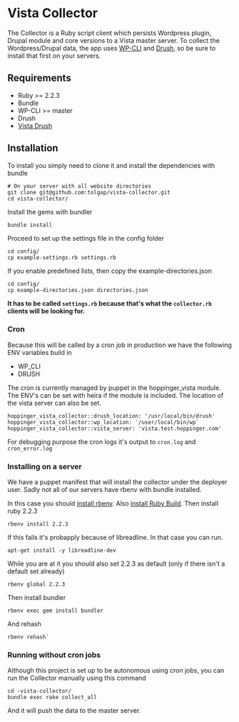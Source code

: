 # Vista Collector
The Collector is a Ruby script client which persists Wordpress plugin, Drupal module and core versions to a Vista master server.
To collect the Wordpress/Drupal data, the app uses [WP-CLI](https://github.com/wp-cli/wp-cli) and [Drush](https://www.drupal.org/project/drush), so be sure to install that first on your servers.

## Requirements

* Ruby >= 2.2.3
* Bundle
* WP-CLI >= master
* Drush
* [Vista Drush](https://github.com/tolgap/drush-vista)

## Installation 
To install you simply need to clone it and install the dependencies with bundle

    # On your server with all website directories
    git clone git@github.com:tolgap/vista-collector.git
    cd vista-collector/

Install the gems with bundler

    bundle install

Proceed to set up the settings file in the config folder

    cd config/
    cp example-settings.rb settings.rb
    
If you enable predefined lists, then copy the example-directories.json

    cd config/
    cp example-directories.json directories.json

**It has to be called `settings.rb` because that's what the `collector.rb` clients will be looking for.**
### Cron
Because this will be called by a cron job in production we have the following ENV variables build in
* WP_CLI
* DRUSH

The cron is currently managed by puppet in the hoppinger_vista module. The ENV's can be set with heira if the module is included. The location of the vista server can also be set.
```
hoppinger_vista_collector::drush_location: '/usr/local/bin/drush'
hoppinger_vista_collector::wp_location: `/user/local/bin/wp`
hoppinger_vista_collector::vista_server: 'vista.test.hoppinger.com'
```

For debugging purpose the cron logs it's output to `cron.log` and `cron_error.log`

### Installing on a server
We have a puppet manifest that will install the collector under the deployer user.
Sadly not all of our servers have rbenv with bundle installed.

In this case you should [install rbenv](https://github.com/rbenv/rbenv#installation).
Also [install Ruby Build](https://github.com/rbenv/ruby-build#installation).
Then install ruby 2.2.3
```
rbenv install 2.2.3
```
If this fails it's probapply because of libreadline. In that case you can run.
```
apt-get install -y libreadline-dev
```
While you are at it you should also set 2.2.3 as default (only if there isn't a default set already)
```
rbenv global 2.2.3
```
Then install bundler
```
rbenv exec gem install bundler
```
And rehash
```
rbenv rehash`
```

### Running without cron jobs
Although this project is set up to be autonomous using cron jobs, you can run the Collector manually using this command

    cd -vista-collector/
    bundle exec rake collect_all

And it will push the data to the master server.
